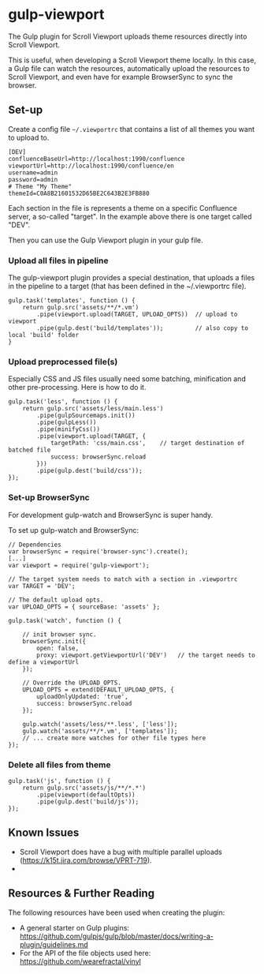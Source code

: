 # gulp-viewport

The Gulp plugin for Scroll Viewport uploads theme resources directly into Scroll Viewport.

This is useful, when developing a Scroll Viewport theme locally. In this case, a Gulp file 
can watch the resources, automatically upload the resources to Scroll Viewport, and even have 
for example BrowserSync to sync the browser.

## Set-up

Create a config file ``~/.viewportrc`` that contains a list of all themes you want to upload to.

    [DEV]
    confluenceBaseUrl=http://localhost:1990/confluence
    viewportUrl=http://localhost:1990/confluence/en
    username=admin
    password=admin
    # Theme "My Theme"
    themeId=C0A8B21601532D65BE2C643B2E3FB880
    
Each section in the file is represents a theme on a specific Confluence server, a so-called
"target". In the example above there is one target called "DEV".                                                                    

Then you can use the Gulp Viewport plugin in your gulp file.
 
 
### Upload all files in pipeline

The gulp-viewport plugin provides a special destination, that uploads a files in the 
pipeline to a target (that has been defined in the ~/.viewportrc file). 

    gulp.task('templates', function () {
        return gulp.src('assets/**/*.vm')
            .pipe(viewport.upload(TARGET, UPLOAD_OPTS))  // upload to viewport
            .pipe(gulp.dest('build/templates'));         // also copy to local 'build' folder
    }


### Upload preprocessed file(s)

Especially CSS and JS files usually need some batching, minification and other pre-processing.
Here is how to do it.

    gulp.task('less', function () {
        return gulp.src('assets/less/main.less')
            .pipe(gulpSourcemaps.init())
            .pipe(gulpLess())
            .pipe(minifyCss())
            .pipe(viewport.upload(TARGET, {
                targetPath: 'css/main.css',    // target destination of batched file
                success: browserSync.reload    
            }))
            .pipe(gulp.dest('build/css'));
    });


### Set-up BrowserSync

For development gulp-watch and BrowserSync is super handy.

To set up gulp-watch and BrowserSync:

    // Dependencies 
    var browserSync = require('browser-sync').create();
    [...]
    var viewport = require('gulp-viewport');

    // The target system needs to match with a section in .viewportrc
    var TARGET = 'DEV';
    
    // The default upload opts.
    var UPLOAD_OPTS = { sourceBase: 'assets' };
    
    gulp.task('watch', function () {
    
        // init browser sync.
        browserSync.init({
            open: false,
            proxy: viewport.getViewportUrl('DEV')   // the target needs to define a viewportUrl
        });
    
        // Override the UPLOAD_OPTS.
        UPLOAD_OPTS = extend(DEFAULT_UPLOAD_OPTS, {
            uploadOnlyUpdated: 'true',
            success: browserSync.reload
        });
    
        gulp.watch('assets/less/**.less', ['less']);
        gulp.watch('assets/**/*.vm', ['templates']);
        // ... create more watches for other file types here
    });


### Delete all files from theme

    gulp.task('js', function () {
        return gulp.src('assets/js/**/*.*')
            .pipe(viewport(defaultOpts))
            .pipe(gulp.dest('build/js'));
    });


## Known Issues

* Scroll Viewport does have a bug with multiple parallel uploads (https://k15t.jira.com/browse/VPRT-719).
* 

## Resources & Further Reading

The following resources have been used when creating the plugin:

* A general starter on Gulp plugins: https://github.com/gulpjs/gulp/blob/master/docs/writing-a-plugin/guidelines.md
* For the API of the file objects used here: https://github.com/wearefractal/vinyl
